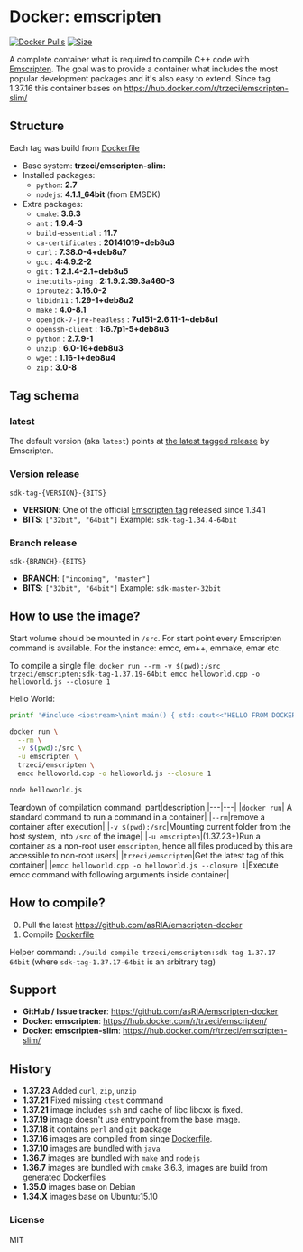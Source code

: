 # Docker: emscripten
[![Docker Pulls](https://img.shields.io/docker/pulls/trzeci/emscripten.svg)](https://store.docker.com/community/images/trzeci/emscripten/) [![Size](https://images.microbadger.com/badges/image/trzeci/emscripten.svg)](https://microbadger.com/images/trzeci/emscripten/)


A complete container what is required to compile C++ code with [Emscripten](http://emscripten.org). The goal was to provide a container what includes the most popular development packages and it's also easy to extend.
Since tag 1.37.16 this container bases on https://hub.docker.com/r/trzeci/emscripten-slim/

## Structure
Each tag was build from [Dockerfile](https://github.com/asRIA/emscripten-docker/blob/master/docker/trzeci/emscripten/Dockerfile)
* Base system: **trzeci/emscripten-slim:**
* Installed packages: 
  * `python`: **2.7**
  * `nodejs`: **4.1.1_64bit** (from EMSDK)
* Extra packages: 
  * `cmake`: **3.6.3**
  * `ant` : **1.9.4-3**
  * `build-essential` : **11.7**
  * `ca-certificates` : **20141019+deb8u3**
  * `curl` : **7.38.0-4+deb8u7**
  * `gcc` : **4:4.9.2-2**
  * `git` : **1:2.1.4-2.1+deb8u5**
  * `inetutils-ping` : **2:1.9.2.39.3a460-3**
  * `iproute2` : **3.16.0-2**
  * `libidn11` : **1.29-1+deb8u2**
  * `make` : **4.0-8.1**
  * `openjdk-7-jre-headless` : **7u151-2.6.11-1~deb8u1**
  * `openssh-client` : **1:6.7p1-5+deb8u3**
  * `python` : **2.7.9-1**
  * `unzip` : **6.0-16+deb8u3**
  * `wget` : **1.16-1+deb8u4**
  * `zip` : **3.0-8**

## Tag schema
### latest
The default version (aka `latest`) points at [the latest tagged release](https://github.com/kripken/emscripten/releases) by Emscripten. 

### Version release
`sdk-tag-{VERSION}-{BITS}`
* **VERSION**: One of the official [Emscripten tag](https://github.com/kripken/emscripten/tags) released since 1.34.1
* **BITS**: `["32bit", "64bit"]`
Example: `sdk-tag-1.34.4-64bit`

### Branch release
`sdk-{BRANCH}-{BITS}`
* **BRANCH**: `["incoming", "master"]`
* **BITS**: `["32bit", "64bit"]`
Example: `sdk-master-32bit`


## How to use the image?
Start volume should be mounted in `/src`. 
For start point every Emscripten command is available. For the instance: emcc, em++, emmake, emar etc.

To compile a single file:
`docker run --rm -v $(pwd):/src trzeci/emscripten:sdk-tag-1.37.19-64bit emcc helloworld.cpp -o helloworld.js --closure 1`

Hello World:
```bash
printf '#include <iostream>\nint main() { std::cout<<"HELLO FROM DOCKER C++"<<std::endl; return 0; }' > helloworld.cpp

docker run \
  --rm \
  -v $(pwd):/src \
  -u emscripten \
  trzeci/emscripten \
  emcc helloworld.cpp -o helloworld.js --closure 1

node helloworld.js
```

Teardown of compilation command: 
part|description
|---|---|
|`docker run`| A standard command to run a command in a container|
|`--rm`|remove a container after execution|
|`-v $(pwd):/src`|Mounting current folder from the host system, into `/src` of the image|
|`-u emscripten`|(1.37.23+)Run a container as a non-root user `emscripten`, hence all files produced by this are accessible to non-root users|
|`trzeci/emscripten`|Get the latest tag of this container|
|`emcc helloworld.cpp -o helloworld.js --closure 1`|Execute emcc command with following arguments inside container|


## How to compile?
0. Pull the latest https://github.com/asRIA/emscripten-docker
0. Compile [Dockerfile](https://github.com/asRIA/emscripten-docker/blob/master/docker/trzeci/emscripten/Dockerfile)

Helper command: `./build compile trzeci/emscripten:sdk-tag-1.37.17-64bit` (where `sdk-tag-1.37.17-64bit` is an arbitrary tag)

## Support 
* **GitHub / Issue tracker**: https://github.com/asRIA/emscripten-docker
* **Docker: emscripten**: https://hub.docker.com/r/trzeci/emscripten/
* **Docker: emscripten-slim**: https://hub.docker.com/r/trzeci/emscripten-slim/

## History
* **1.37.23** Added `curl`, `zip`, `unzip`
* **1.37.21** Fixed missing `ctest` command
* **1.37.21** image includes `ssh` and cache of libc libcxx is fixed. 
* **1.37.19** image doesn't use entrypoint from the base image.
* **1.37.18** it contains `perl` and `git` package
* **1.37.16** images are compiled from singe [Dockerfile](https://github.com/asRIA/emscripten-docker/blob/master/docker/trzeci/emscripten/Dockerfile).
* **1.37.10** images are bundled with `java`
* **1.36.7** images are bundled with `make` and `nodejs`
* **1.36.7** images are bundled with `cmake` 3.6.3, images are build from generated [Dockerfiles](https://github.com/asRIA/emscripten-docker/tree/f738f061c8068ec24124c37286eafec01d54a6ef/configs)
* **1.35.0** images base on Debian
* **1.34.X** images base on Ubuntu:15.10

### License
MIT
